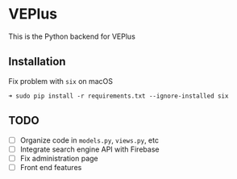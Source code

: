 # VEPlus

This is the Python backend for VEPlus

## Installation

Fix problem with `six` on macOS

    ➜ sudo pip install -r requirements.txt --ignore-installed six

## TODO

* [ ] Organize code in `models.py`, `views.py`, etc
* [ ] Integrate search engine API with Firebase
* [ ] Fix administration page
* [ ] Front end features
